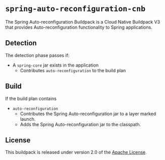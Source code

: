# `spring-auto-reconfiguration-cnb`
The Spring Auto-reconfiguration Buildpack is a Cloud Native Buildpack V3 that provides Auto-reconfiguration functionality to Spring applications.

## Detection
The detection phase passes if:

* A `spring-core` jar exists in the application
  * Contributes `auto-reconfiguration` to the build plan

## Build
If the build plan contains

* `auto-reconfiguration`
  * Contributes the Spring Auto-reconfiguration jar to a layer marked launch.
  * Adds the Spring Auto-reconfiguration jar to the classpath.

## License
This buildpack is released under version 2.0 of the [Apache License][a].

[a]: https://www.apache.org/licenses/LICENSE-2.0
